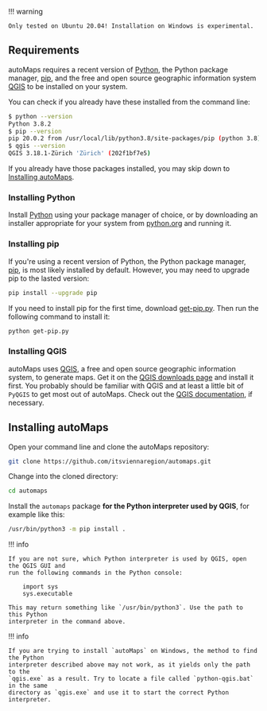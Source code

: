 !!! warning

    Only tested on Ubuntu 20.04! Installation on Windows is experimental.

## Requirements
autoMaps requires a recent version of [Python](https://www.python.org/), the Python 
package manager, [pip](https://pip.pypa.io/en/stable/installation/), and the free and
open source geographic information system [QGIS](https://qgis.org/) to be installed on
your system.

You can check if you already have these installed from the command line:

```bash
$ python --version
Python 3.8.2
$ pip --version
pip 20.0.2 from /usr/local/lib/python3.8/site-packages/pip (python 3.8)
$ qgis --version
QGIS 3.18.1-Zürich 'Zürich' (202f1bf7e5)
```

If you already have those packages installed, you may skip down to [Installing
autoMaps](#installing-automaps).


### Installing Python
Install [Python](https://www.python.org/) using your package manager of choice, or by 
downloading an installer appropriate for your system from 
[python.org](https://www.python.org/downloads) and running it.


### Installing pip
If you're using a recent version of Python, the Python package manager, 
[pip](https://pip.pypa.io/en/stable/installation/), is most likely installed by default.
However, you may need to upgrade pip to the lasted version:

```bash
pip install --upgrade pip
```

If you need to install pip for the first time, download 
[get-pip.py](https://bootstrap.pypa.io/get-pip.py). Then run the following command to
install it:

```bash
python get-pip.py
```


### Installing QGIS
autoMaps uses [QGIS](https://qgis.org/), a free and open source geographic information
system, to generate maps. Get it on the 
[QGIS downloads page](https://qgis.org/en/site/forusers/download.html) and install it
first. You probably should be familiar with QGIS and at least a little bit of `PyQGIS`
to get most out of autoMaps. Check out the
[QGIS documentation](https://qgis.org/en/docs/index.html), if necessary.


## Installing autoMaps
Open your command line and clone the autoMaps repository:
```bash
git clone https://github.com/itsviennaregion/automaps.git
```

Change into the cloned directory:
```bash
cd automaps
```

Install the `automaps` package __for the Python interpreter used by QGIS__, for 
example like this:
```bash
/usr/bin/python3 -m pip install .
```

!!! info

    If you are not sure, which Python interpreter is used by QGIS, open the QGIS GUI and
    run the following commands in the Python console: 
        
        import sys
        sys.executable

    This may return something like `/usr/bin/python3`. Use the path to this Python
    interpreter in the command above.

!!! info

    If you are trying to install `autoMaps` on Windows, the method to find the Python
    interpreter described above may not work, as it yields only the path to the
    `qgis.exe` as a result. Try to locate a file called `python-qgis.bat` in the same
    directory as `qgis.exe` and use it to start the correct Python interpreter.

